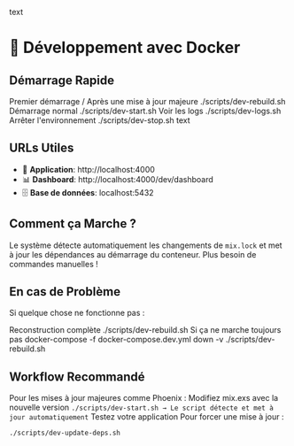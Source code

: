 text
# 🐳 Développement avec Docker

## Démarrage Rapide

Premier démarrage / Après une mise à jour majeure
./scripts/dev-rebuild.sh
Démarrage normal
./scripts/dev-start.sh
Voir les logs
./scripts/dev-logs.sh
Arrêter l'environnement
./scripts/dev-stop.sh
text

## URLs Utiles

- 📱 **Application**: http://localhost:4000
- 📊 **Dashboard**: http://localhost:4000/dev/dashboard
- 🗄️ **Base de données**: localhost:5432

## Comment ça Marche ?

Le système détecte automatiquement les changements de `mix.lock` et met à jour les dépendances au démarrage du conteneur. Plus besoin de commandes manuelles !

## En cas de Problème

Si quelque chose ne fonctionne pas :

Reconstruction complète
./scripts/dev-rebuild.sh
Si ça ne marche toujours pas
docker-compose -f docker-compose.dev.yml down -v
./scripts/dev-rebuild.sh


## Workflow Recommandé
Pour les mises à jour majeures comme Phoenix :
Modifiez mix.exs avec la nouvelle version
`./scripts/dev-start.sh → Le script détecte et met à jour automatiquement`
Testez votre application
Pour forcer une mise à jour :

`./scripts/dev-update-deps.sh`
